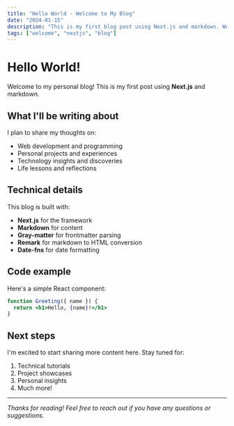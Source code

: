 ```yaml
---
title: "Hello World - Welcome to My Blog"
date: "2024-01-15"
description: "This is my first blog post using Next.js and markdown. Welcome to my personal blog!"
tags: ["welcome", "nextjs", "blog"]
---
```


# Hello World!

Welcome to my personal blog! This is my first post using **Next.js** and markdown.

## What I'll be writing about

I plan to share my thoughts on:

- Web development and programming
- Personal projects and experiences
- Technology insights and discoveries
- Life lessons and reflections

## Technical details

This blog is built with:

- **Next.js** for the framework
- **Markdown** for content
- **Gray-matter** for frontmatter parsing
- **Remark** for markdown to HTML conversion
- **Date-fns** for date formatting

## Code example

Here's a simple React component:

```jsx
function Greeting({ name }) {
  return <h1>Hello, {name}!</h1>
}
```

## Next steps

I'm excited to start sharing more content here. Stay tuned for:

1. Technical tutorials
2. Project showcases
3. Personal insights
4. Much more!

---

*Thanks for reading! Feel free to reach out if you have any questions or suggestions.*
